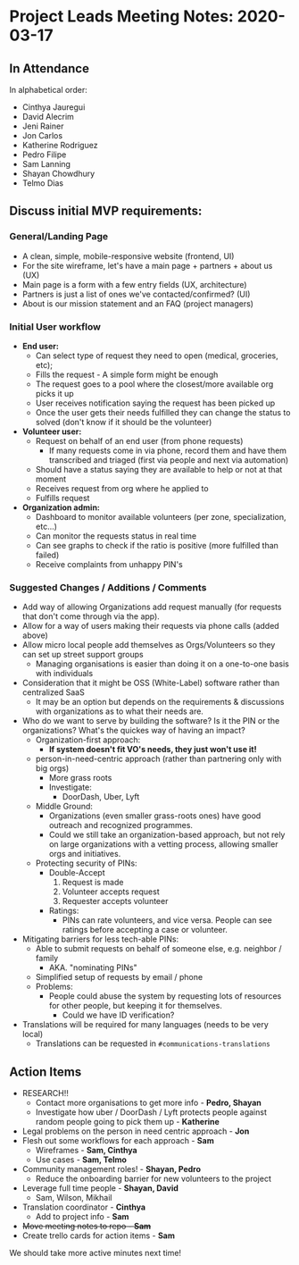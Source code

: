 # Project Leads Meeting Notes: 2020-03-17

## In Attendance

In alphabetical order:

* Cinthya Jauregui
* David Alecrim
* Jeni Rainer
* Jon Carlos
* Katherine Rodriguez
* Pedro Filipe
* Sam Lanning
* Shayan Chowdhury
* Telmo Dias

## Discuss initial MVP requirements:

### General/Landing Page

* A clean, simple, mobile-responsive website (frontend, UI)
* For the site wireframe, let's have a main page + partners + about us (UX)
* Main page is a form with a few entry fields (UX, architecture)
* Partners is just a list of ones we've contacted/confirmed? (UI)
* About is our mission statement and an FAQ (project managers)

### Initial User workflow

* **End user:**
  * Can select type of request they need to open (medical, groceries, etc);
  * Fills the request - A simple form might be enough
  * The request goes to a pool where the closest/more available org picks it up
  * User receives notification saying the request has been picked up
  * Once the user gets their needs fulfilled they can change the status to solved (don't know if it should be the volunteer)
* **Volunteer user:**
  * Request on behalf of an end user (from phone requests)
    * If many requests come in via phone, record them and have them transcribed and triaged (first via people and next via automation)
  * Should have a status saying they are available to help or not at that moment
  * Receives request from org where he applied to
  * Fulfills request
* **Organization admin:**
  * Dashboard to monitor available volunteers (per zone, specialization, etc...)
  * Can monitor the requests status in real time
  * Can see graphs to check if the ratio is positive (more fulfilled than failed)
  * Receive complaints from unhappy PIN's

### Suggested Changes / Additions / Comments

* Add way of allowing Organizations add request manually
  (for requests that don't come through via the app).
* Allow for a way of users making their requests via phone calls (added above)
* Allow micro local people add themselves as Orgs/Volunteers
  so they can set up street support groups
  * Managing organisations is easier than doing it on a one-to-one basis
    with individuals
* Consideration that it might be OSS (White-Label) software rather than
  centralized SaaS
  * It may be an option but depends on the requirements & discussions with
    organizations as to what their needs are.
* Who do we want to serve by building the software? Is it the PIN or the
  organizations? What's the quickes way of having an impact?
  * Organization-first approach:
    * **If system doesn't fit VO's needs, they just won't use it!**
  * person-in-need-centric approach (rather than partnering only with big orgs)
    * More grass roots
    * Investigate:
      * DoorDash, Uber, Lyft
  * Middle Ground:
    * Organizations (even smaller grass-roots ones) have good outreach and
      recognized programmes.
    * Could we still take an organization-based approach,
      but not rely on large organizations with a vetting process,
      allowing smaller orgs and initiatives.
  * Protecting security of PINs:
    * Double-Accept
      1. Request is made
      2. Volunteer accepts request
      3. Requester accepts volunteer
    * Ratings:
      * PINs can rate volunteers, and vice versa.
        People can see ratings before accepting a case or volunteer.
* Mitigating barriers for less tech-able PINs:
  * Able to submit requests on behalf of someone else, e.g. neighbor / family
    * AKA. "nominating PINs"
  * Simplified setup of requests by email / phone
  * Problems:
    * People could abuse the system by requesting lots of resources for other
      people, but keeping it for themselves.
      * Could we have ID verification?
* Translations will be required for many languages (needs to be very local)
  * Translations can be requested in `#communications-translations`

## Action Items

* RESEARCH!!
  * Contact more organisations to get more info - **Pedro, Shayan**
  * Investigate how uber / DoorDash / Lyft protects people against random people going to pick them up - **Katherine**
* Legal problems on the person in need centric approach - **Jon**
* Flesh out some workflows for each approach - **Sam**
  * Wireframes - **Sam, Cinthya**
  * Use cases - **Sam, Telmo**
* Community management roles! - **Shayan, Pedro**
  * Reduce the onboarding barrier for new volunteers to the project
* Leverage full time people - **Shayan, David**
  * Sam, Wilson, Mikhail
* Translation coordinator - **Cinthya**
  * Add to project info - **Sam**
* ~~Move meeting notes to repo - **Sam**~~
* Create trello cards for action items - **Sam**

We should take more active minutes next time!